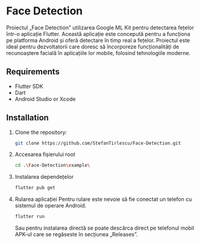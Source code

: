 # Face Detection

Proiectul „Face Detection” utilizarea Google ML Kit pentru detectarea fețelor într-o aplicație Flutter. Această aplicație este concepută pentru a funcționa pe platforma Android și oferă detectare în timp real a fețelor. Proiectul este ideal pentru dezvoltatorii care doresc să încorporeze funcționalități de recunoaștere facială în aplicațiile lor mobile, folosind tehnologiile moderne.

## Requirements

- Flutter SDK
- Dart
- Android Studio or Xcode

## Installation

1. Clone the repository:
   ```bash
   git clone https://github.com/StefanTirlescu/Face-Detection.git
   ```
2. Accesarea fișierului root
   ```bash
   cd .\Face-Detection\example\
   ```
3. Instalarea dependețelor
   ```bash
   flutter pub get
   ```
4. Rularea aplicației
   Pentru rulare este nevoie să fie conectat un telefon cu sistemul de operare Android.
   ```bash
   flutter run
   ```
   Sau pentru instalarea directă se poate descărca direct pe telefonul mobil APK-ul care se regăseste în secțiunea  „Releases”.
